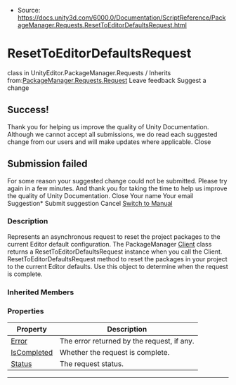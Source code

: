 * Source: https://docs.unity3d.com/6000.0/Documentation/ScriptReference/PackageManager.Requests.ResetToEditorDefaultsRequest.html

# ResetToEditorDefaultsRequest
class in UnityEditor.PackageManager.Requests
/
Inherits from:[PackageManager.Requests.Request](https://docs.unity3d.com/6000.0/Documentation/ScriptReference/PackageManager.Requests.Request.html)
Leave feedback
Suggest a change
## Success!
Thank you for helping us improve the quality of Unity Documentation. Although we cannot accept all submissions, we do read each suggested change from our users and will make updates where applicable.
Close
## Submission failed
For some reason your suggested change could not be submitted. Please <a>try again</a> in a few minutes. And thank you for taking the time to help us improve the quality of Unity Documentation.
Close
Your name Your email Suggestion* Submit suggestion
Cancel
[Switch to Manual](https://docs.unity3d.com/6000.0/Documentation/Manual/class-PackageManager.html "Go to PackageManager Component in the Manual")
### Description
Represents an asynchronous request to reset the project packages to the current Editor default configuration.
The PackageManager [Client](https://docs.unity3d.com/6000.0/Documentation/ScriptReference/PackageManager.Client.html) class returns a ResetToEditorDefaultsRequest instance when you call the Client. ResetToEditorDefaultsRequest method to reset the packages in your project to the current Editor defaults. Use this object to determine when the request is complete.
### Inherited Members
### Properties
Property | Description  
---|---  
[Error](https://docs.unity3d.com/6000.0/Documentation/ScriptReference/PackageManager.Requests.Request.Error.html) | The error returned by the request, if any.  
[IsCompleted](https://docs.unity3d.com/6000.0/Documentation/ScriptReference/PackageManager.Requests.Request.IsCompleted.html) | Whether the request is complete.  
[Status](https://docs.unity3d.com/6000.0/Documentation/ScriptReference/PackageManager.Requests.Request.Status.html) | The request status.  
* * *
